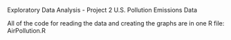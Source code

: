Exploratory Data Analysis - Project 2
U.S. Pollution Emissions Data

All of the code for reading the data and creating the graphs are in one R file: AirPollution.R